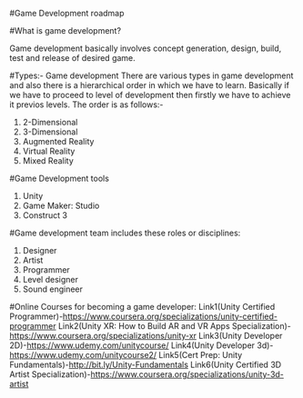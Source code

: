 #Game Development roadmap

#What is game development?

Game development basically involves concept generation, design, build, test and release of desired game.


#Types:- Game development
There are various types in game development and also there is a hierarchical order in which we have to learn. Basically if we have to proceed to level of development then firstly we have to achieve it previos levels.
The order is as follows:- 
1. 2-Dimensional 
2. 3-Dimensional 
3. Augmented Reality
4. Virtual Reality
5. Mixed Reality

#Game Development tools

1. Unity
2. Game Maker: Studio
3. Construct 3

#Game development team includes these roles or disciplines:
1. Designer
2. Artist
3. Programmer
4. Level designer
5. Sound engineer


#Online Courses for becoming a game developer:
Link1(Unity Certified Programmer)-https://www.coursera.org/specializations/unity-certified-programmer
Link2(Unity XR: How to Build AR and VR Apps Specialization)-https://www.coursera.org/specializations/unity-xr
Link3(Unity Developer 2D)-https://www.udemy.com/unitycourse/
Link4(Unity Developer 3d)-https://www.udemy.com/unitycourse2/
Link5(Cert Prep: Unity Fundamentals)-http://bit.ly/Unity-Fundamentals
Link6(Unity Certified 3D Artist Specialization)-https://www.coursera.org/specializations/unity-3d-artist

